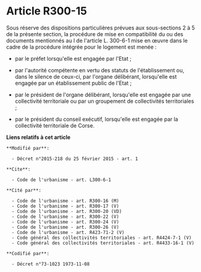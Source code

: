 # Article R300-15

Sous réserve des dispositions particulières prévues aux sous-sections 2 à 5 de la présente section, la procédure de mise en
compatibilité du ou des documents mentionnés au I de l'article L. 300-6-1 mise en œuvre dans le cadre de la procédure
intégrée pour le logement est menée :

- par le préfet lorsqu'elle est engagée par l'Etat ;

- par l'autorité compétente en vertu des statuts de l'établissement ou, dans le silence de ceux-ci, par l'organe délibérant,
lorsqu'elle est engagée par un établissement public de l'Etat ;

- par le président de l'organe délibérant, lorsqu'elle est engagée par une collectivité territoriale ou par un groupement de
collectivités territoriales ;

- par le président du conseil exécutif, lorsqu'elle est engagée par la collectivité territoriale de Corse.

**Liens relatifs à cet article**

	**Modifié par**:

	  - Décret n°2015-218 du 25 février 2015 - art. 1

	**Cite**:

	  - Code de l'urbanisme - art. L300-6-1

	**Cité par**:

	  - Code de l'urbanisme - art. R300-16 (M)
	  - Code de l'urbanisme - art. R300-17 (V)
	  - Code de l'urbanisme - art. R300-20 (VD)
	  - Code de l'urbanisme - art. R300-22 (V)
	  - Code de l'urbanisme - art. R300-24 (V)
	  - Code de l'urbanisme - art. R300-26 (V)
	  - Code de l'urbanisme - art. R423-71-2 (V)
	  - Code général des collectivités territoriales - art. R4424-7-1 (V)
	  - Code général des collectivités territoriales - art. R4433-16-1 (V)

	**Codifié par**:

	  - Décret n°73-1023 1973-11-08

